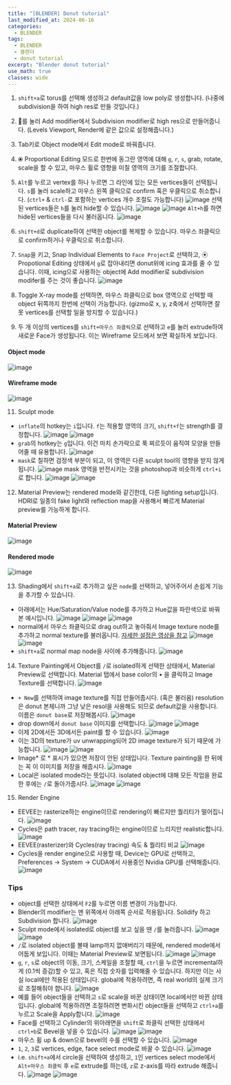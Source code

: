 ```yaml
---
title: "[BLENDER] Donut tutorial"
last_modified_at: 2024-06-16
categories:
  - BLENDER
tags:
  - BLENDER
  - 블렌더
  - donut tutorial
excerpt: "Blender donut tutorial"
use_math: true
classes: wide
---
```


1. `shift+a`로 torus를 선택해 생성하고 default값을 low poly로 생성합니다. (나중에 subdivision을 하여 high res로 만들 것입니다.)

2. 🔧를 눌러 Add modifier에서 Subdivision modifier로 high res으로 만들어줍니다. (Levels Viewport, Render에 같은 값으로 설정해줍니다.)

3. Tab키로 Object mode에서 Edit mode로 바꿔줍니다.

4. ⦿ Proportional Editing 모드로 한번에 동그란 영역에 대해 `g`, `r`, `s`, grab, rotate, scale을 할 수 있고, 마우스 휠로 영향을 미칠 영역의 크기를 조절합니다.

5. `Alt`를 누르고 vertex를 하나 누르면 그 라인에 있는 모든 vertices들이 선택됩니다. `s`를 눌러 scale하고 마우스 왼쪽 클릭으로 confirm 혹은 우클릭으로 취소합니다. (`ctrl+` & `ctrl-`로 포함하는 vertices 개수 조절도 가능합니다)
![image](https://github.com/sandokim/sandokim.github.io/assets/74639652/f84205c4-b0c9-4784-aa36-ef705d12af48)
선택된 vertices들은 `h`를 눌러 hide할 수 있습니다.
![image](https://github.com/sandokim/sandokim.github.io/assets/74639652/5b16cbfd-ce24-4c5d-9d5d-57d6e7a55544)
![image](https://github.com/sandokim/sandokim.github.io/assets/74639652/0cf8c9bf-e5a0-4a15-8488-e2f9b8b8599d)
`Alt+h`를 하면 hide된 vertices들을 다시 불러옵니다.
![image](https://github.com/sandokim/sandokim.github.io/assets/74639652/f2734556-eb4d-4d50-9003-afcae085be0b)

7. `shift+d`로 duplicate하여 선택한 object를 복제할 수 있습니다. 마우스 좌클릭으로 confirm하거나 우클릭으로 취소합니다.

8. `Snap`을 키고, Snap Individual Elements to `Face Project`로 선택하고, ⦿ Propotional Editing 상태에서 `g`로 잡아내리면 donut위에 icing 효과를 줄 수 있습니다. 이때, icing으로 사용하는 object에 Add modifier로 subdivision modifer를 주는 것이 좋습니다.
![image](https://github.com/sandokim/sandokim.github.io/assets/74639652/dd938f91-3a6e-48ff-b88c-c870cbfdc011)


9. Toggle X-ray mode를 선택하면, 마우스 좌클릭으로 box 영역으로 선택할 때 object 뒤쪽까지 한번에 선택이 가능합니다. (gizmo로 x, y, z축에서 선택하면 잘못 vertices를 선택할 일을 방지할 수 있습니다.)

10. 두 개 이상의 vertices를 `shift+마우스 좌클릭`으로 선택하고 `e`를 눌러 extrude하여 새로운 Face가 생성됩니다. 이는 Wireframe 모드에서 보면 확실하게 보입니다.
#### Object mode
![image](https://github.com/sandokim/sandokim.github.io/assets/74639652/2b69abc0-1482-4248-bab4-582d78383403)
#### Wireframe mode
![image](https://github.com/sandokim/sandokim.github.io/assets/74639652/3b822872-2733-40df-a267-118514c2ddb9)

11. Sculpt mode
- `inflate`의 hotkey는 `i`입니다. `f`는 적용할 영역의 크기, `shift+f`는 strength를 결정합니다.
![image](https://github.com/sandokim/sandokim.github.io/assets/74639652/5d8c11b3-2261-4223-b72d-dc04fe8ab241)
![image](https://github.com/sandokim/sandokim.github.io/assets/74639652/3e8fc4be-c01c-4629-b4b9-2e47954909e3)
- `grab`의 hotkey는 `g`입니다. 이건 마치 손가락으로 푹 찌르듯이 움직여 모양을 만들어줄 때 유용합니다.
![image](https://github.com/sandokim/sandokim.github.io/assets/74639652/aaf831f0-0c6f-40eb-9341-e92cff9390af)
- `mask`로 칠하면 검정색 부분이 되고, 이 영역은 다른 sculpt tool의 영향을 받지 않게됩니다.
![image](https://github.com/sandokim/sandokim.github.io/assets/74639652/f2c31cb1-7a4e-451a-9159-adee13584e94)
mask 영역을 반전시키는 것을 photoshop과 비슷하게 `ctrl+i`로 합니다.
![image](https://github.com/sandokim/sandokim.github.io/assets/74639652/e47a6467-47bf-460e-b1e0-0b46a26bc6f6)
![image](https://github.com/sandokim/sandokim.github.io/assets/74639652/68c567f0-99e6-4ebb-a55b-b6ef13514615)

12. Material Preview는 rendered mode와 같긴한데, 다른 lighting setup입니다. HDRI로 일종의 fake light와 reflection map을 사용해서 빠르게 Material preview를 가능하게 합니다.
#### Material Preview
![image](https://github.com/sandokim/sandokim.github.io/assets/74639652/7fad99f7-97db-4816-bcda-8b30d0eed05a)
#### Rendered mode
![image](https://github.com/sandokim/sandokim.github.io/assets/74639652/3a571e50-2f7c-406a-9507-066b623192dd)

13. Shading에서 `shift+a`로 추가하고 싶은 `node`를 선택하고, 넣어주어서 손쉽게 기능을 추가할 수 있습니다.
- 아래에서는 Hue/Saturation/Value node를 추가하고 Hue값을 파란색으로 바꿔본 예시입니다.
![image](https://github.com/sandokim/sandokim.github.io/assets/74639652/44532dcc-7085-49b3-9742-ffea90dcbbdc)
![image](https://github.com/sandokim/sandokim.github.io/assets/74639652/2c69a623-d581-41db-853d-a64108b74615)
![image](https://github.com/sandokim/sandokim.github.io/assets/74639652/d73fea8f-865a-4007-8c2b-05a66b6d486f)
- normal에서 마우스 좌클릭으로 drag out하고 놓아줘서 Image texture node를 추가하고 normal texture를 불러옵니다. [자세한 설정은 영상을 참고](https://youtu.be/fsLO1F5x7yM?si=YAJxZNTXMY2tS7LT&t=682)
![image](https://github.com/sandokim/sandokim.github.io/assets/74639652/c761c25a-7b4e-43d4-99c8-d520522f8c1d)
![image](https://github.com/sandokim/sandokim.github.io/assets/74639652/85f13b31-2369-40cb-8e93-b6803afc35e5)
- `shift+a`로 normal map node을 사이에 추가해줍니다.
![image](https://github.com/sandokim/sandokim.github.io/assets/74639652/3c37b532-1bf1-4b28-ad45-d262c084fc7e)

14. Texture Painting에서 Object를 `/`로 isolated하게 선택한 상태에서, Material Preview로 선택합니다. Material 탭에서 base color의 • 을 클릭하고 Image Texture를 선택합니다.
![image](https://github.com/sandokim/sandokim.github.io/assets/74639652/522023cb-37be-43ce-a8d7-3d5ea74cb71a)
- `+ New`를 선택하여 image texture를 직접 만들어줍시다. (혹은 불러옴) resolution은 donut 본체니까 그냥 낮은 resol을 사용해도 되므로 default값을 사용합니다. 이름은 `donut base`로 저장해봅시다.
![image](https://github.com/sandokim/sandokim.github.io/assets/74639652/13ef12ce-0cef-40ad-aa71-cdaa65773035)
- drop down에서 `donut base` 이미지를 선택합니다.
![image](https://github.com/sandokim/sandokim.github.io/assets/74639652/537951ea-a98f-4193-b05b-4a88dbc8d27c)
![image](https://github.com/sandokim/sandokim.github.io/assets/74639652/a893a47b-2881-4395-902b-12a74a08ff09)
- 이제 2D에서든 3D에서든 paint를 할 수 있습니다.
![image](https://github.com/sandokim/sandokim.github.io/assets/74639652/94a72e6a-7440-4d4b-8b19-d9f96551a973)
- 이는 3D의 texture가 uv unwrapping되어 2D image texture가 되기 때문에 가능합니다.
![image](https://github.com/sandokim/sandokim.github.io/assets/74639652/5da75816-4935-4d4b-b283-c5efe6268b7c)
![image](https://github.com/sandokim/sandokim.github.io/assets/74639652/a817176c-d2df-4af3-b1e6-b841c0322f4d)
- Image* 로 * 표시가 있으면 저장이 안된 상태입니다. Texture painting을 한 뒤에는 꼭 이 이미지를 저장을 해줍시다.
![image](https://github.com/sandokim/sandokim.github.io/assets/74639652/c616006e-05a3-420d-92bf-1a26e55533e6)
- Local은 isolated mode라는 뜻입니다. isolated object에 대해 모든 작업을 완료한 후에는 `/`로 돌아가줍시다.
![image](https://github.com/sandokim/sandokim.github.io/assets/74639652/49c6fe66-ef0f-41e4-9bf7-d9395937ae07)
![image](https://github.com/sandokim/sandokim.github.io/assets/74639652/ec97a5f2-5e3a-4308-bd6b-9998e435910b)

15. Render Engine
- EEVEE는 rasterize하는 engine이므로 rendering이 빠르지만 퀄리티가 떨어집니다.
![image](https://github.com/sandokim/sandokim.github.io/assets/74639652/4f8eaff8-8284-451f-a674-4ebfc47a9dc2)
- Cycles은 path tracer, ray tracing하는 engine이므로 느리지만 realistic합니다.
![image](https://github.com/sandokim/sandokim.github.io/assets/74639652/8deb37fa-ff0c-4529-8cf5-4593b1eea14c)
- EEVEE(rasterizer)와 Cycles(ray tracing) 속도 & 퀄리티 비교
![image](https://github.com/sandokim/sandokim.github.io/assets/74639652/5d8340da-b682-440d-89d4-9b942f5ef7df)
- Cycles을 render engine으로 사용할 때, Device는 GPU로 선택하고, Preferences -> System -> CUDA에서 사용중인 Nvidia GPU를 선택해줍니다.
![image](https://github.com/sandokim/sandokim.github.io/assets/74639652/1e908d1b-b87c-4757-aecd-158e19066a88)


### Tips
- object를 선택한 상태에서 `F2`를 누르면 이름 변경이 가능합니다.
- Blender의 modifier는 맨 위쪽에서 아래쪽 순서로 적용됩니다. Solidify 하고 Subdivision 합니다.
![image](https://github.com/sandokim/sandokim.github.io/assets/74639652/d622c3a5-9211-4e3b-89e0-1c6a68bdb0d5)
- Sculpt mode에서 isolated로 object를 보고 싶을 땐 `/`를 눌러줍니다.
![image](https://github.com/sandokim/sandokim.github.io/assets/74639652/5949c971-05cb-4788-a5e9-3de486c2242b)
![image](https://github.com/sandokim/sandokim.github.io/assets/74639652/552b63e7-8237-4190-9ec1-125bfd68be55)
- `/`로 isolated object를 볼때 lamp까지 없애버리기 때문에, rendered mode에서 어둡게 보입니다. 이때는 Material Preview로 보면됩니다.
![image](https://github.com/sandokim/sandokim.github.io/assets/74639652/a08986ab-5055-4e79-bbf3-de94a993a6e2)
![image](https://github.com/sandokim/sandokim.github.io/assets/74639652/66f921a7-1b88-4535-8d9a-17f725adfef7)
- `g`, `r`, `s`로 object의 이동, 크기, 스케일을 조절할 때, `ctrl`을 누르면 incremental하게 (0.1씩 증감)할 수 있고, 혹은 직접 숫자를 입력해줄 수 있습니다. 하지만 이는 사실 local에만 적용된 상태입니다. global에 적용하려면, 즉 real world의 실제 크기로 조절해줘야 햡니다.
![image](https://github.com/sandokim/sandokim.github.io/assets/74639652/975cc705-d60a-4afc-b30a-6bc7d3e7cafe)
- 예를 들어 object들을 선택하고 `s`로 scale을 바꾼 상태이면 local에서만 바뀐 상태입니다. global에 적용하려면 조절하려면 변화시킨 object들을 선택하고 `ctrl+a`를 누르고 Scale을 Apply합니다.
![image](https://github.com/sandokim/sandokim.github.io/assets/74639652/87c3acfc-5878-44f8-a16b-de48d86d0a38)
- Face를 선택하고 Cylinder의 위아래면을 `shift`로 좌클릭 선택한 상태에서 `ctrl+b`로 Bevel을 넣을 수 있습니다.
![image](https://github.com/sandokim/sandokim.github.io/assets/74639652/b58f9d34-a15d-4bb6-966f-f9c80c373779)
![image](https://github.com/sandokim/sandokim.github.io/assets/74639652/07586dcc-600b-4dcd-9f92-6ecd0248ac86)
- 마우스 휠 up & down으로 bevel의 수를 선택할 수 있습니다.
![image](https://github.com/sandokim/sandokim.github.io/assets/74639652/1685d3fb-a67e-4845-9474-5a83f231d257)
- `1`, `2`, `3`로 vertices, edge, face select mode로 바꿀 수 있습니다.
![image](https://github.com/sandokim/sandokim.github.io/assets/74639652/45e349b6-0bd5-48bf-ab02-ecd0f55c1c78)
- i.e. `shift+a`에서 circle을 선택하여 생성하고, `1`인 vertices select mode에서 `Alt+마우스 좌클릭` 후 `e`로 extrude를 하는데, `z`로 z-axis를 따라 extrude 해줍니다.
![image](https://github.com/sandokim/sandokim.github.io/assets/74639652/054f1dbe-3902-423a-b6cf-c29a6afed66d)
![image](https://github.com/sandokim/sandokim.github.io/assets/74639652/984250c1-913f-4f46-b6ce-39fcdf5c49b3)






